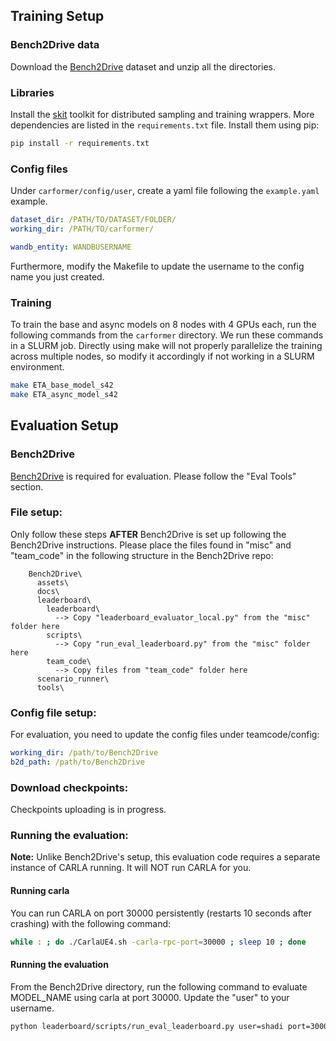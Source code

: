 ## Training Setup
### Bench2Drive data
Download the [Bench2Drive](https://github.com/Thinklab-SJTU/Bench2Drive) dataset and unzip all the directories. 

### Libraries
Install the [skit](https://github.com/Shamdan17/skit) toolkit for distributed sampling and training wrappers. More dependencies are listed in the `requirements.txt` file. Install them using pip:

```bash
pip install -r requirements.txt
```

### Config files
Under `carformer/config/user`, create a yaml file following the `example.yaml` example. 

```yaml
dataset_dir: /PATH/TO/DATASET/FOLDER/
working_dir: /PATH/TO/carformer/

wandb_entity: WANDBUSERNAME
```

Furthermore, modify the Makefile to update the username to the config name you just created.

### Training

To train the base and async models on 8 nodes with 4 GPUs each, run the following commands from the `carformer` directory. We run these commands in a SLURM job. Directly using make will not properly parallelize the training across multiple nodes, so modify it accordingly if not working in a SLURM environment.

```bash
make ETA_base_model_s42
make ETA_async_model_s42
```

## Evaluation Setup

### Bench2Drive

[Bench2Drive](https://github.com/Thinklab-SJTU/Bench2Drive) is required for evaluation. Please follow the "Eval Tools" section.

### File setup:

Only follow these steps **AFTER** Bench2Drive is set up following the Bench2Drive instructions. Please place the files found in "misc" and "team_code" in the following structure in the Bench2Drive repo:

```
    Bench2Drive\ 
      assets\
      docs\
      leaderboard\
        leaderboard\
          --> Copy "leaderboard_evaluator_local.py" from the "misc" folder here
        scripts\
          --> Copy "run_eval_leaderboard.py" from the "misc" folder here
        team_code\
          --> Copy files from "team_code" folder here
      scenario_runner\
      tools\
```

### Config file setup:

For evaluation, you need to update the config files under teamcode/config:

```yaml
working_dir: /path/to/Bench2Drive
b2d_path: /path/to/Bench2Drive
```

### Download checkpoints:

Checkpoints uploading is in progress.

### Running the evaluation:

**Note:** Unlike Bench2Drive's setup, this evaluation code requires a separate instance of CARLA running. It will NOT run CARLA for you.

#### Running carla
You can run CARLA on port 30000 persistently (restarts 10 seconds after crashing) with the following command:

```bash
while : ; do ./CarlaUE4.sh -carla-rpc-port=30000 ; sleep 10 ; done
```

#### Running the evaluation
From the Bench2Drive directory, run the following command to evaluate MODEL_NAME using carla at port 30000. Update the "user" to your username.

```bash
python leaderboard/scripts/run_eval_leaderboard.py user=shadi port=30000 trafficManagerPort=20000 experiments=Ponderer viz=0 experiments.ponderer_model_name=MODEL_NAME checkpoint_file=results.json experiments.agent_root=/PATH/TO/CHECKPOINT/MODEL_NAME experiments.root_path=/PATH/TO/CHECKPOINT/MODEL_NAME/ experiments.runnickname=NICKNAMEHERE resume=0 experiments.epoch_num=37
```
